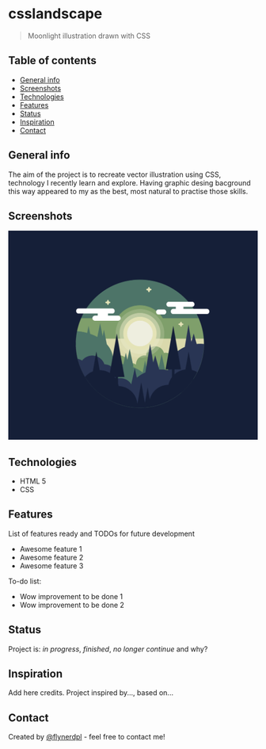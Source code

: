 # csslandscape
> Moonlight illustration drawn with CSS

## Table of contents
* [General info](#general-info)
* [Screenshots](#screenshots)
* [Technologies](#technologies)
* [Features](#features)
* [Status](#status)
* [Inspiration](#inspiration)
* [Contact](#contact)

## General info
The aim of the project is to recreate vector illustration using CSS, technology I recently learn and explore. 
Having graphic desing bacground this way appeared to my as the best, most natural to practise those skills. 

## Screenshots
![csslandscape](./moonlight.png)

## Technologies
* HTML 5
* CSS

## Features
List of features ready and TODOs for future development
* Awesome feature 1
* Awesome feature 2
* Awesome feature 3

To-do list:
* Wow improvement to be done 1
* Wow improvement to be done 2

## Status
Project is: _in progress_, _finished_, _no longer continue_ and why?

## Inspiration
Add here credits. Project inspired by..., based on...

## Contact
Created by [@flynerdpl](https://www.flynerd.pl/) - feel free to contact me!
